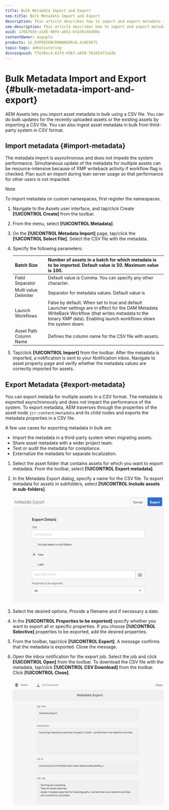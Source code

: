 ```yaml
---
title: Bulk Metadata Import and Export
seo-title: Bulk Metadata Import and Export
description: This article describes how to import and export metadata in bulk.
seo-description: This article describes how to import and export metadata in bulk.
uuid: 176b7b5e-a1d5-40fe-a651-bfa36c4b409a
contentOwner: asgupta
products: SG_EXPERIENCEMANAGER/6.4/ASSETS
topic-tags: administering
discoiquuid: f7e30ec4-62fd-43b7-a650-f61034f7a2db
---
```


# Bulk Metadata Import and Export {#bulk-metadata-import-and-export}

AEM Assets lets you import asset metadata in bulk using a CSV file. You can do bulk updates for the recently uploaded assets or the existing assets by importing a CSV file. You can also ingest asset metadata in bulk from third-party system in CSV format.

## Import metadata {#import-metadata}

The metadata import is asynchronous and does not impede the system performance. Simultaneous update of the metadata for multiple assets can be resource-intensive because of XMP writeback activity if workflow flag is checked. Plan such an import during lean server usage so that performance for other users is not impacted.

>[!NOTE]
>
>To import metadata on custom namespaces, first register the namespaces.

1. Navigate to the Assets user interface, and tap/click Create **[!UICONTROL Create]** from the toolbar.
1. From the menu, select **[!UICONTROL Metadata]**.
1. On the **[!UICONTROL Metadata Import]** page, tap/click the **[!UICONTROL Select File]**.  Select the CSV file with the metadata.
1. Specify the following parameters:

    | Batch Size | Number of assets in a batch for which metadata is to be imported. Default value is 50. Maximum value is 100. |
    |:---|:---|
    | Field Separator | Default value is Comma. You can specify any other character. |
    | Multi value Delimiter | Separator for metadata values. Default value is |. |
    | Launch Workflows | False by default. When set to true and default Launcher settings are in effect for the DAM Metadata WriteBack Workflow (that writes metadata to the binary XMP data). Enabling launch workflows slows the system down. |
    | Asset Path Column Name | Defines the column name for the CSV file with assets. |

1. Tap/click **[!UICONTROL Import]** from the toolbar. After the metadata is imported, a notification is sent to your Notification inbox. Navigate to asset property page and verify whether the metadata values are correctly imported for assets.

## Export Metadata {#export-metadata}

You can export metada for multiple assets in a CSV format. The metadata is exported asynchronously and does not impact the performance of the system. To export metadata, AEM traverses through the properties of the asset node `jcr:content/metadata` and its child nodes and exports the metadata properties in a CSV file.

A few use cases for exporting metadata in bulk are:

* Import the metadata in a third-party system when migrating assets.
* Share asset metadata with a wider project team.
* Test or audit the metadata for compliance.
* Externalize the metadata for separate localization.

1. Select the asset folder that contains assets for which you want to export metadata. From the toolbar, select **[!UICONTROL Export metadata]**.

1. In the Metadata Export dialog, specify a name for the CSV file. To export metadata for assets in subfolders, select **[!UICONTROL Include assets in sub-folders]**.

   ![export_metadata_page](assets/export_metadata_page.png)

1. Select the desired options. Provide a filename and if necessary a date.
1. In the **[!UICONTROL Properties to be exported]** specify whether you want to export all or specific properties. If you choose **[!UICONTROL Selective]** properties to be exported, add the desired properties.

1. From the toolbar, tap/click **[!UICONTROL Export]**. A message confirms that the metadata is exported. Close the message.

1. Open the inbox notification for the export job. Select the job and click **[!UICONTROL Open]** from the toolbar. To download the CSV file with the metadata, tap/click **[!UICONTROL CSV Download]** from the toolbar. Click **[!UICONTROL Close]**.

   ![csv_download](assets/csv_download.png)